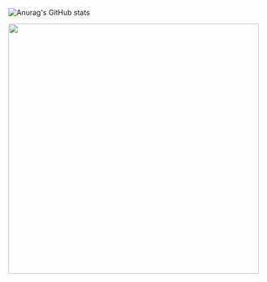 ![Anurag's GitHub stats](https://github-readme-stats.vercel.app/api?username=Wandersond11&theme=swift&show_icons=true)

<div>
  <img width="495" heigth="2" src="https://cdn.discordapp.com/attachments/530167122677071892/958885810277597234/G8jB.gif"/>
  <div/>
